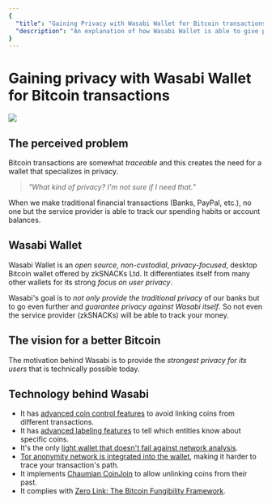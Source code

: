 ```yaml
---
{
  "title": "Gaining Privacy with Wasabi Wallet for Bitcoin transactions",
  "description": "An explanation of how Wasabi Wallet is able to give privacy to its users while adding references to the technology behind it. This is the Wasabi documentation, an archive of knowledge about the open-source, non-custodial and privacy-focused Bitcoin wallet for desktop."
}
---
```


# Gaining privacy with Wasabi Wallet for Bitcoin transactions

![](/InfographicWhyWasabi.png)

## The perceived problem

Bitcoin transactions are somewhat *traceable* and this creates the need for a wallet that specializes in privacy.

> _"What kind of privacy? I'm not sure if I need that."_

When we make traditional financial transactions (Banks, PayPal, etc.), no one but the service provider is able to track our spending habits or account balances.

## Wasabi Wallet

Wasabi Wallet is an *open source*, *non-custodial*, *privacy-focused*, desktop Bitcoin wallet offered by zkSNACKs Ltd.
It differentiates itself from many other wallets for its strong *focus on user privacy*.

Wasabi's goal is to *not only provide the traditional privacy* of our banks but to go even further and *guarantee privacy against Wasabi itself*.
So not even the service provider (zkSNACKs) will be able to track your money.

## The vision for a better Bitcoin

The motivation behind Wasabi is to provide the *strongest privacy for its users* that is technically possible today.

## Technology behind Wasabi

- It has [advanced coin control features](/FAQ/FAQ-UseWasabi.md#coin-control-best-practices) to avoid linking coins from different transactions.
- It has [advanced labeling features](/using-wasabi/Receive.md#the-importance-of-labeling) to tell which entities know about specific coins.
- It's the only [light wallet that doesn't fail against network analysis](/why-wasabi/NetworkLevelPrivacy.md).
- [Tor anonymity network is integrated into the wallet](/FAQ/FAQ-GeneralBitcoinPrivacy.md#how-does-tor-protect-my-network-level-privacy), making it harder to trace your transaction's path.
- It implements [Chaumian CoinJoin](https://github.com/nopara73/ZeroLink/#ii-chaumian-coinjoin) to allow unlinking coins from their past.
- It complies with [Zero Link: The Bitcoin Fungibility Framework](https://github.com/nopara73/ZeroLink/).
